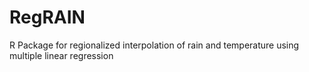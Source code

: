 # RegRAIN
R Package for regionalized interpolation of rain and temperature using multiple linear regression
